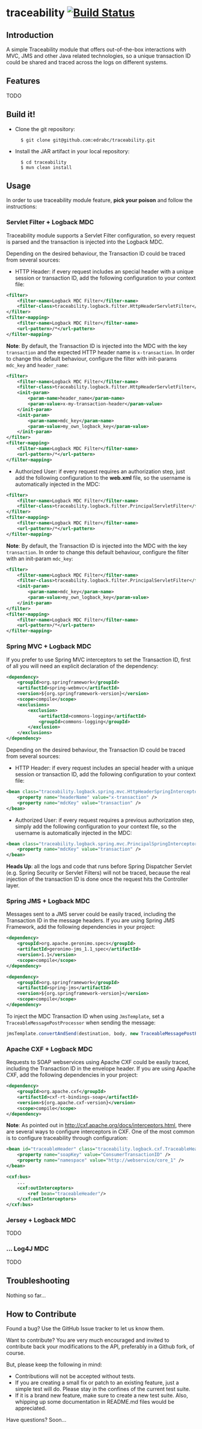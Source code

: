 # traceability [![Build Status](https://secure.travis-ci.org/edrabc/traceability.png)](http://secure.travis-ci.org/edrabc/traceability)

## Introduction

A simple Traceability module that offers out-of-the-box interactions with MVC, JMS and other Java related technologies, so a unique transaction ID could be shared and traced across the logs on different systems.

## Features

TODO

## Build it!

* Clone the git repository:

        $ git clone git@github.com:edrabc/traceability.git

* Install the JAR artifact in your local repository:

        $ cd traceability
        $ mvn clean install

## Usage

In order to use traceability module feature, **pick your poison** and follow the instructions:

### Servlet Filter + Logback MDC

Traceability module supports a Servlet Filter configuration, so every request is parsed and the transaction is injected into the Logback MDC.

Depending on the desired behaviour, the Transaction ID could be traced from several sources:

- HTTP Header: if every request includes an special header with a unique session or transaction ID, add the following configuration to your context file:

```xml
<filter>
    <filter-name>Logback MDC Filter</filter-name>
    <filter-class>traceability.logback.filter.HttpHeaderServletFilter</filter-class>
</filter>
<filter-mapping>
    <filter-name>Logback MDC Filter</filter-name>
    <url-pattern>/*</url-pattern>
</filter-mapping>
```

**Note**: By default, the Transaction ID is injected into the MDC with the key `transaction` and the expected HTTP header name is `x-transaction`. In order to change this default behaviour, configure the filter with init-params `mdc_key` and `header_name`:

```xml
<filter>
    <filter-name>Logback MDC Filter</filter-name>
    <filter-class>traceability.logback.filter.HttpHeaderServletFilter</filter-class>
    <init-param>
        <param-name>header_name</param-name>
        <param-value>x-my-transaction-header</param-value>
    </init-param>
    <init-param>
        <param-name>mdc_key</param-name>
        <param-value>my_own_logback_key</param-value>
    </init-param>
</filter>
<filter-mapping>
    <filter-name>Logback MDC Filter</filter-name>
    <url-pattern>/*</url-pattern>
</filter-mapping>
```

- Authorized User: if every request requires an authorization step, just add the following configuration to the **web.xml** file, so the username is automatically injected in the MDC:

```xml
<filter>
    <filter-name>Logback MDC Filter</filter-name>
    <filter-class>traceability.logback.filter.PrincipalServletFilter</filter-class>
</filter>
<filter-mapping>
    <filter-name>Logback MDC Filter</filter-name>
    <url-pattern>/*</url-pattern>
</filter-mapping>
```

**Note**: By default, the Transaction ID is injected into the MDC with the key `transaction`. In order to change this default behaviour, configure the filter with an init-param `mdc_key`:

```xml
<filter>
    <filter-name>Logback MDC Filter</filter-name>
    <filter-class>traceability.logback.filter.PrincipalServletFilter</filter-class>
    <init-param>
        <param-name>mdc_key</param-name>
        <param-value>my_own_logback_key</param-value>
    </init-param>
</filter>
<filter-mapping>
    <filter-name>Logback MDC Filter</filter-name>
    <url-pattern>/*</url-pattern>
</filter-mapping>
```

### Spring MVC + Logback MDC

If you prefer to use Spring MVC interceptors to set the Transaction ID, first of all you will need an explicit declaration of the dependency:

```xml
<dependency>
    <groupId>org.springframework</groupId>
    <artifactId>spring-webmvc</artifactId>
    <version>${org.springframework-version}</version>
    <scope>compile</scope>
    <exclusions>
        <exclusion>
            <artifactId>commons-logging</artifactId>
            <groupId>commons-logging</groupId>
        </exclusion>
    </exclusions>
</dependency>
```

Depending on the desired behaviour, the Transaction ID could be traced from several sources:

- HTTP Header: if every request includes an special header with a unique session or transaction ID, add the following configuration to your context file:

```xml
<bean class="traceability.logback.spring.mvc.HttpHeaderSpringInterceptor">
    <property name="headerName" value="x-transaction" />
    <property name="mdcKey" value="transaction" />
</bean>
```

- Authorized User: if every request requires a previous authorization step, simply add the following configuration to your context file, so the username is automatically injected in the MDC:

```xml
<bean class="traceability.logback.spring.mvc.PrincipalSpringInterceptor">
    <property name="mdcKey" value="transaction" />
</bean>
```

**Heads Up**: all the logs and code that runs before Spring Dispatcher Servlet (e.g. Spring Security or Servlet Filters) will not be traced, because the real injection of the transaction ID is done once the request hits the Controller layer.

### Spring JMS + Logback MDC

Messages sent to a JMS server could be easily traced, including the Transaction ID in the message headers. If you are using Spring JMS Framework, add the following dependencies in your project:

```xml
<dependency>
    <groupId>org.apache.geronimo.specs</groupId>
    <artifactId>geronimo-jms_1.1_spec</artifactId>
    <version>1.1</version>
    <scope>compile</scope>
</dependency>

<dependency>
    <groupId>org.springframework</groupId>
    <artifactId>spring-jms</artifactId>
    <version>${org.springframework-version}</version>
    <scope>compile</scope>
</dependency>
```

To inject the MDC Transaction ID when using `JmsTemplate`, set a `TraceableMessagePostProcessor` when sending the message:

```java
jmsTemplate.convertAndSend(destination, body, new TraceableMessagePostProcessor());
```

### Apache CXF + Logback MDC

Requests to SOAP webservices using Apache CXF could be easily traced, including the Transaction ID in the envelope header. If you are using Apache CXF, add the following dependencies in your project:

```xml
<dependency>
    <groupId>org.apache.cxf</groupId>
    <artifactId>cxf-rt-bindings-soap</artifactId>
    <version>${org.apache.cxf-version}</version>
    <scope>compile</scope>
</dependency>
```

**Note**: As pointed out in http://cxf.apache.org/docs/interceptors.html, there are several ways to configure interceptors in CXF. One of the most common is to configure traceability through configuration:

```xml
<bean id="traceableHeader" class="traceability.logback.cxf.TraceableHeaderSoapInterceptor">
    <property name="soapKey" value="ConsumerTransactionID" />
    <property name="namespace" value="http://webservice/core_1" />
</bean>

<cxf:bus>
    ...
    <cxf:outInterceptors>
        <ref bean="traceableHeader"/>
    </cxf:outInterceptors>
</cxf:bus>
```

### Jersey + Logback MDC

TODO

### ... Log4J MDC

TODO

## Troubleshooting

Nothing so far...

## How to Contribute

Found a bug? Use the GitHub Issue tracker to let us know them.

Want to contribute? You are very much encouraged and invited to contribute back your modifications to the API, preferably in a Github fork, of course. 

But, please keep the following in mind:

- Contributions will not be accepted without tests.
- If you are creating a small fix or patch to an existing feature, just a simple test will do. Please stay in the confines of the current test suite.
- If it is a brand new feature, make sure to create a new test suite. Also, whipping up some documentation in README.md files would be appreciated.

Have questions? Soon...
